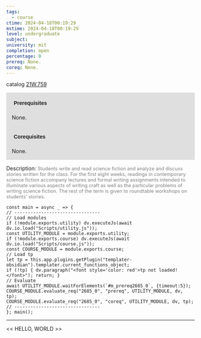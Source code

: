 ```yaml
---
tags:
  - course
ctime: 2024-04-18T00:19:29
mstime: 2024-04-18T00:19:29
level: undergraduate
subject: 
university: mit
completion: open
percentage: 0
prereq: None.
coreq: None.
---
```


catalog [21W.759](http://student.mit.edu/catalog/m21Wb.html#21W.759)

<span style="display: block; padding: 15px; background-color: rgb(100, 100, 100, 0.2);"><font id="m_prereq2685_0" style="display: block; font-family: Arial, sans-serif; font-weight: bold; padding: 5px">Prerequisites</font><br><span id="prereq2685_0">None.</span></span>
<span style="display: block; padding: 15px; background-color: rgb(100, 100, 100, 0.2);"><font id="m_coreq2685_0" style="display: block; font-family: Arial, sans-serif; font-weight: bold; padding: 5px">Corequisites</font><br><span id="coreq2685_0">None.</span></span>

<font style="">Description:</font>
<font style="color: grey; font-size: 0.8rem;">Students write and read science fiction and analyze and discuss stories written for the class. For the first eight weeks, readings in contemporary science fiction accompany lectures and formal writing assignments intended to illuminate various aspects of writing craft as well as the particular problems of writing science fiction. The rest of the term is given to roundtable workshops on students' stories.</font>

```dataviewjs
const main = async _ => {
// --------------------------------
// Load modules
if (!module.exports.utility) dv.executeJs(await dv.io.load("Scripts/utility.js"));
const UTILITY_MODULE = module.exports.utility;
if (!module.exports.course) dv.executeJs(await dv.io.load("Scripts/course.js"));
const COURSE_MODULE = module.exports.course;
// Load tp
let tp = this.app.plugins.getPlugin("templater-obsidian").templater.current_functions_object;
if (!tp) { dv.paragraph("<font style='color: red'>tp not loaded!</font>"); return; }
// Evaluate
await UTILITY_MODULE.waitForElements(`#m_prereq2685_0`, {timeout:5});
COURSE_MODULE.evaluate_req("2685_0", "prereq", UTILITY_MODULE, dv, tp);
COURSE_MODULE.evaluate_req("2685_0", "coreq", UTILITY_MODULE, dv, tp);
// --------------------------------
}; main();
```

---

<< HELLO, WORLD >>
